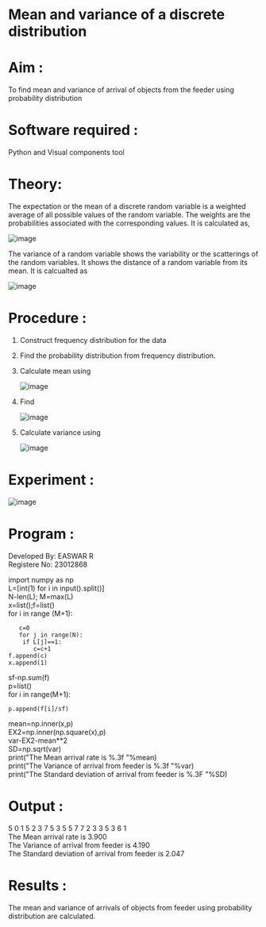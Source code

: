 #  Mean and variance of a discrete  distribution


# Aim : 

To find mean and variance of arrival of objects from the feeder using probability distribution


# Software required :  

Python and Visual components tool

# Theory:

The expectation or the mean of a discrete random variable is a weighted average of all possible
values of the random variable. The weights are the probabilities associated with the corresponding values. 
It is calculated as,

![image](https://user-images.githubusercontent.com/103921593/192938463-e34177f4-f188-48a0-bda2-8f6d1d660ed2.png)

The variance of a random variable shows the variability or the scatterings of the random variables.
It shows the distance of a random variable from its mean. It is calcualted as

![image](https://user-images.githubusercontent.com/103921593/192938695-99fedc01-34d5-4d36-84df-5880e766ed0c.png)


# Procedure :

1. Construct frequency distribution for the data

2. Find the  probability distribution from frequency distribution.

3. Calculate mean using 
   
   ![image](https://user-images.githubusercontent.com/103921593/192940431-03b81777-c54d-4286-b4f4-82dfe7666b4c.png)

4. Find  
   
      ![image](https://user-images.githubusercontent.com/103921593/192940255-2d9dd746-6875-4a6d-877b-6da6cdb96ab1.png)

5.  Calculate variance using 
  
      ![image](https://user-images.githubusercontent.com/103921593/192942852-913550a9-fabe-4a55-b956-0487b18bbd97.png)


# Experiment :

![image](https://user-images.githubusercontent.com/103921593/229993174-5b67e57e-3e01-4ac4-9f83-410a932b22bf.png)

# Program :
Developed By: EASWAR R     
Registere No: 23012868    

import numpy as np  
L=[int(1) for i in input().split()]  
N-len(L); M=max(L)  
x=list();f=list()    
for i in range (M+1):    

       c=0   
       for j in range(N):   
        if L[j]==1:    
           c=c+1     
    f.append(c)   
    x.append(1)   
sf-np.sum(f)    
p=list()   
for i in range(M+1):   

    p.append(f[i]/sf)        
mean=np.inner(x,p)      
EX2=np.inner(np.square(x),p)     
var-EX2-mean**2      
SD=np.sqrt(var)     
print("The Mean arrival rate is %.3f "%mean)      
print("The Variance of arrival from feeder is %.3f "%var)     
print("The Standard deviation of arrival from feeder is %.3F "%SD)   


# Output : 
5 0 1 5 2 3 7 5 3 5 5 7 7 2 3 3 5 3 6 1  
The Mean arrival rate is 3.900  
The Variance of arrival from feeder is 4.190  
The Standard deviation of arrival from feeder is 2.047

# Results :
The mean and variance of arrivals of objects from feeder using probability distribution are calculated.

